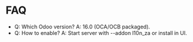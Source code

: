 # FAQ

- Q: Which Odoo version? A: 16.0 (OCA/OCB packaged).
- Q: How to enable? A: Start server with --addon l10n_za or install in UI.

